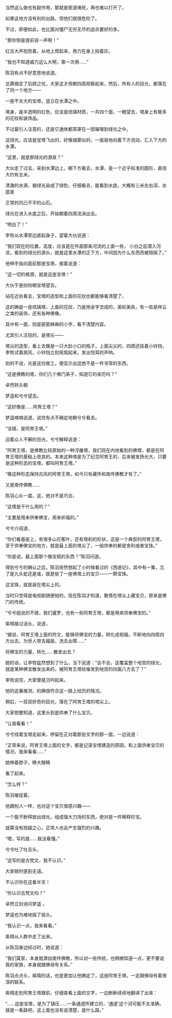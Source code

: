 当然这么做也有副作用，那就是密道堵死，再也难以打开了。

如果这地方没有别的出路，但他们就很危险了。

不过，即便如此，也比面对僵尸无穷无尽的追杀要好的多。

“那你倒是提前说一声啊！”

红豆大声抱怨着，从地上爬起来，用力在身上拍着灰。

“我也不知道威力这么大啊，第一次用……”

陈羽有点不好意思地说道。

总算搞定了后顾之忧，大家这才用朝四周观察起来，然后，所有人的目光，都落在了同一个地方——

一座不太大的宝塔，竖立在水潭之中。

塔身，是半透明的红色，应该是琉璃材质，一共四个面，一眼望去，塔身上有极多的花纹和装饰品。

不过最引人注意的，还是它通体都笼罩在一团璀璨到绿光之中。

这绿光，应该是宝塔飞出的，好像烟雾似的，一层层地向着下方流动，汇入下方的水潭。

“这里，就是那绿光的源泉？”

大伙走了过去，来到水潭边上，朝下方看去，水潭，是一个近乎标准的圆形，直径大约有五米。

清澈的水源，被绿光染成了绿色，仔细看去，能看到水底，大概有三米左右深，水底是

正常的凹凸不平的山石。

绿光在进入水底之后，开始朝着四周流淌出去。

“明白了！”

李牧从水潭旁边直起身子，望着大伙说道：

“我们现在的位置，高度，应该是在外面那条河流的上面一些， 小白之前潜入河流，看到的绿光的源头，就是这里水潭的正下方，中间因为什么东西而被阻隔了。”

他伸手指向面前那座宝塔，接着说道：

“这一切的根源，就是这座宝塔！”

大伙于是纷纷朝宝塔望去。

站在近处看去，宝塔的造型和上面的花纹也都能够看清楚了。

这的确是一座琉璃塔，上面的花纹，乃是用金字烫成的，美轮美奂，有一些是祥云之类的装饰，还有各种佛像。

其中有一面，则是密密麻麻的小字，看不清楚内容。

尤其引人注目的，是塔尖——

塔尖的造型，看上去像是一只大肚小口的瓶子，上面尖尖的，四周还挂着小铃铛，李牧试着扇风，小铃铛立刻摇晃起来，发出悦耳的声响。

别的不说，光是这份做工，便显示出这绝不是一件寻常的东西。

“这是佛教的塔，你们几个佛门弟子，知道它的来历吗？”

卓然转头朝

梦遥和兮兮望去。

“这好像是……阿育王塔？”

梦遥喃喃说道，说完有点不确定地朝兮兮看去。

“没错，是阿育王塔。”

迎着众人不解的目光，兮兮解释说道：

“阿育王塔，是佛教比较原始的一种浮屠塔，我们现在内地看到的佛塔，都是在阿育王塔的基础上改良的。本来这种塔是为了纪念阿育王的，后来被发扬光大，只要是这种形态的宝塔，都叫阿育王塔。”

“像这种形态保持古风的阿育王塔，如今只有藏传和南传佛教才有了。”

又是南传佛教……

陈羽心头一震，这，绝对不是巧合。

“这塔是干什么用的？”

“主要是用来供奉佛宝，用来祈福的。”

兮兮介绍道，

“你们看基座上，有很多山花蕉叶，还有塔刹的形状，这是一个典型的阿育王塔，至于供奉佛宝的地方，就是最上面的塔尖了，一般供奉的都是舍利或者宝珠。”

“你是说，最上面那个像宝瓶的东西？”陈羽问道。

得到兮兮的确认之后，陈羽突然想起了小时候看过的《西游记》，其中有一集，忘了是九头蛇还是谁，就是偷了一座佛塔上的宝贝——一颗宝珠。

这宝珠，就是装在塔尖上的。

当时只觉得是电视剧随便拍的，现在陈羽才知道，敢情在塔尖上藏宝贝，原来是佛门的传统。

“兮兮姐说的不错，我们暹罗，也有一些阿育王塔，都是用来供奉佛宝的。”

紫晴接过话头，说道，

“据说，阿育王塔上面的符文，能够将佛宝的力量，转化成祝福，不断地向四周四方出去，为世人带去福报，洗去业障……”

将佛宝的力量，转化……散发出去？

她的话，让李牧猛然想到了什么，当下说道：“会不会，这覆盖整个地宫的绿光，就是某种佛宝散发出来的，被阿育王塔给催发到地宫的四面八方去了？”

李牧说完，大家便是沉吟起来。

他的这番推测，的确很符合这一路上经历的情况。

稍后，一双双好奇的目光，落在了阿育王塔的塔尖上。

大家想要知道，这里头到底供奉了什么宝贝。

“让我看看！”

兮兮绕着宝塔走起来，停留在正对着那些文字的那一面，一边说道：

“正常来说，阿育王塔上面的文字，都是记录宝塔建造的原因，和上面供奉宝贝的情况，我来看看……”

她伸着脖子，睁大眼睛

看了起来。

“怎么样？”

陈羽催促着。

他跟别人一样，也对这个宝贝很感兴趣——

一个能不断释放出绿光，组成强大力场的东西，绝对是一件稀释珍宝。

就算没有觊觎之心，正常人也会产生强烈的兴趣。

“嗯，写的是……我没看懂。”

兮兮吐了吐舌头，

“这写的是古梵文，我不认识。”

大家顿时感到无语。

不认识你在这看半天！

“你认识古梵文吗？”

卓然立刻询问梦遥 。

梦遥也为难地摇了摇头。

“我认识一点，我来看看。”

紫晴从人群中走了出来。

从陈羽身边经过时，她说道：

“我们莫家，本身就源自南传佛教，所以对一些传统，也稍微知道一点，更不要说我的家族，本身就跟佛母有关系。”

陈羽点点头，紫晴的话，也是更加让他确定了，这座阿育王塔，一定跟佛母有着很深的联系。

紫晴走到阿育王塔跟前，仔细查看上面的文字，一边断断续续地翻译了出来：

“……这座宝塔，是为了镇压……一条通道所建立的，‘通道’这个词可能不太准确，就是一条路吧，这上面也没有说清楚，是什么路。”
